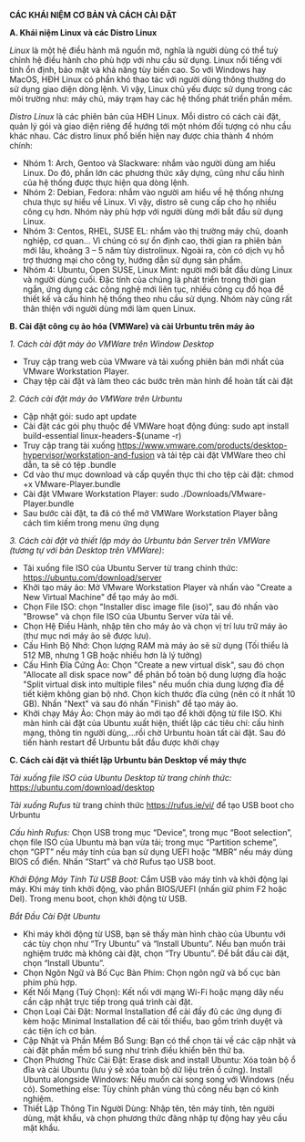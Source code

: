 **CÁC KHÁI NIỆM CƠ BẢN VÀ CÁCH CÀI ĐẶT**

**A. Khái niệm Linux và các Distro Linux**

*Linux* là một hệ điều hành mã nguồn mở, nghĩa là người dùng có thể tuỳ chỉnh hệ điều hành cho phù hợp với nhu cầu sử dụng. Linux nổi tiếng với tính ổn định, bảo mật và khả năng tùy biến cao. So với Windows hay MacOS, HĐH Linux có phần khó thao tác với người dùng thông thường do sử dụng giao diện dòng lệnh. Vì vậy, Linux chủ yếu được sử dụng trong các môi trường như: máy chủ, máy trạm hay các hệ thống phát triển phần mềm.

*Distro Linux* là các phiên bản của HĐH Linux. Mỗi distro có cách cài đặt, quản lý gói và giao diện riêng để hướng tới một nhóm đối tượng có nhu cầu khác nhau. Các distro linux phổ biến hiện nay được chia thành 4 nhóm chính:

- Nhóm 1: Arch, Gentoo và Slackware: nhắm vào người dùng am hiểu Linux. Do đó, phần lớn các phương thức xây dựng, cũng như cấu hình của hệ thống được thực hiện qua dòng lệnh.
- Nhóm 2: Debian, Fedora: nhắm vào người am hiểu về hệ thống nhưng chưa thực sự hiểu về Linux. Vì vậy, distro sẽ cung cấp cho họ nhiều công cụ hơn. Nhóm này phù hợp với người dùng mới bắt đầu sử dụng Linux. 
- Nhóm 3: Centos, RHEL, SUSE EL: nhắm vào thị trường máy chủ, doanh nghiệp, cơ quan… Vì chúng có sự ổn định cao, thời gian ra phiên bản mới lâu, khoảng 3 – 5 năm tùy distrolinux. Ngoài ra, còn có dịch vụ hỗ trợ thương mại cho công ty, hướng dẫn sử dụng sản phẩm.
- Nhóm 4: Ubuntu, Open SUSE, Linux Mint: người mới bắt đầu dùng Linux và người dùng cuối. Đặc tính của chúng là phát triển trong thời gian ngắn, ứng dụng các công nghệ mới liên tục, nhiều công cụ đồ họa để thiết kế và cấu hình hệ thống theo nhu cầu sử dụng. Nhóm này cũng rất thân thiện với người dùng mới làm quen Linux.

**B. Cài đặt công cụ ảo hóa (VMWare) và cài Urbuntu trên máy ảo**

*1. Cách cài đặt máy ảo VMWare trên Window Desktop*
- Truy cập trang web của VMware và tải xuống phiên bản mới nhất của VMware Workstation Player.
- Chạy tệp cài đặt và làm theo các bước trên màn hình để hoàn tất cài đặt

*2. Cách cài đặt máy ảo VMWare trên Urbuntu*
- Cập nhật gói: sudo apt update
- Cài đặt các gói phụ thuộc để VMWare hoạt động đúng: sudo apt install build-essential linux-headers-$(uname -r)
- Truy cập trang tải xuống https://www.vmware.com/products/desktop-hypervisor/workstation-and-fusion và tải tệp cài đặt VMWare theo chỉ dẫn, ta sẽ có tệp .bundle
- Cd vào thư mục download và cấp quyền thực thi cho tệp cài đặt: chmod +x VMware-Player.bundle
- Cài đặt VMware Workstation Player: sudo ./Downloads/VMware-Player.bundle
- Sau bước cài đặt, ta đã có thể mở VMWare Workstation Player bằng cách tìm kiếm trong menu ứng dụng
  
*3. Cách cài đặt và thiết lập máy ảo Urbuntu bản Server trên VMWare (tương tự với bản Desktop trên VMWare)*:
- Tải xuống file ISO của Ubuntu Server từ trang chính thức: https://ubuntu.com/download/server
- Khởi tạo máy ảo: Mở VMware Workstation Player và nhấn vào "Create a New Virtual Machine" để tạo máy ảo mới.
- Chọn File ISO: chọn "Installer disc image file (iso)", sau đó nhấn vào "Browse" và chọn file ISO của Ubuntu Server vừa tải về.
- Chọn Hệ Điều Hành, nhập tên cho máy ảo và chọn vị trí lưu trữ máy ảo (thư mục nơi máy ảo sẽ được lưu).
- Cấu Hình Bộ Nhớ: Chọn lượng RAM mà máy ảo sẽ sử dụng (Tối thiểu là 512 MB, nhưng 1 GB hoặc nhiều hơn là lý tưởng)
- Cấu Hình Đĩa Cứng Ảo: Chọn "Create a new virtual disk", sau đó chọn "Allocate all disk space now" để phân bổ toàn bộ dung lượng đĩa hoặc "Split virtual disk into multiple files" nếu muốn chia dung lượng đĩa để tiết kiệm không gian bộ nhớ. Chọn kích thước đĩa cứng (nên có ít nhất 10 GB). Nhấn "Next" và sau đó nhấn "Finish" để tạo máy ảo.
- Khởi chạy Máy Ảo: Chọn máy ảo mới tạo để khởi động từ file ISO. Khi màn hình cài đặt của Ubuntu xuất hiện, thiết lập các tiêu chí: cấu hình mạng, thông tin người dùng,...rồi chờ Urbuntu hoàn tất cài đặt. Sau đó tiến hành restart để Urbuntu bắt đầu được khởi chạy

**C. Cách cài đặt và thiết lập Urbuntu bản Desktop về máy thực**

*Tải xuống file ISO của Ubuntu Desktop từ trang chính thức:* https://ubuntu.com/download/desktop

*Tải xuống Rufus* từ trang chính thức https://rufus.ie/vi/ để tạo USB boot cho Urbuntu

*Cấu hình Rufus:* Chọn USB trong mục “Device”, trong mục “Boot selection”, chọn file ISO của Ubuntu mà bạn vừa tải; trong mục “Partition scheme”, chọn “GPT” nếu máy tính của bạn sử dụng UEFI hoặc “MBR” nếu máy dùng BIOS cổ điển. Nhấn “Start” và chờ Rufus tạo USB boot.

*Khởi Động Máy Tính Từ USB Boot:* Cắm USB vào máy tính và khởi động lại máy. Khi máy tính khởi động, vào phần BIOS/UEFI (nhấn giữ phím F2 hoặc Del). Trong menu boot, chọn khởi động từ USB.

*Bắt Đầu Cài Đặt Ubuntu*
- Khi máy khởi động từ USB, bạn sẽ thấy màn hình chào của Ubuntu với các tùy chọn như “Try Ubuntu” và “Install Ubuntu”. Nếu bạn muốn trải nghiệm trước mà không cài đặt, chọn “Try Ubuntu”. Để bắt đầu cài đặt, chọn “Install Ubuntu”.
- Chọn Ngôn Ngữ và Bố Cục Bàn Phím: Chọn ngôn ngữ và bố cục bàn phím phù hợp.
- Kết Nối Mạng (Tuỳ Chọn): Kết nối với mạng Wi-Fi hoặc mạng dây nếu cần cập nhật trực tiếp trong quá trình cài đặt.
- Chọn Loại Cài Đặt: Normal Installation để cài đầy đủ các ứng dụng đi kèm hoặc Minimal Installation để cài tối thiểu, bao gồm trình duyệt và các tiện ích cơ bản.
- Cập Nhật và Phần Mềm Bổ Sung: Bạn có thể chọn tải về các cập nhật và cài đặt phần mềm bổ sung như trình điều khiển bên thứ ba.
- Chọn Phương Thức Cài Đặt:
Erase disk and install Ubuntu: Xóa toàn bộ ổ đĩa và cài Ubuntu (lưu ý sẽ xóa toàn bộ dữ liệu trên ổ cứng).
Install Ubuntu alongside Windows: Nếu muốn cài song song với Windows (nếu có).
Something else: Tùy chỉnh phân vùng thủ công nếu bạn có kinh nghiệm.
- Thiết Lập Thông Tin Người Dùng: Nhập tên, tên máy tính, tên người dùng, mật khẩu, và chọn phương thức đăng nhập tự động hay yêu cầu mật khẩu.
